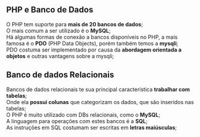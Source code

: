 ## PHP e Banco de Dados
O PHP tem suporte para **mais de 20 bancos de dados**;  
O mais comum a ser utilizado é o **MySQL**;  
Há algumas formas de conexão a bancos disponíveis no PHP, a mais famosa é o **PDO** (PHP Data Objects), porém também temos a **mysqli**;  
PDO costuma ser implementado por causa da **abordagem orientada a objetos** e outras vantagens sobre a mysqli;  

## Banco de dados Relacionais
Bancos de dados relacionais te sua principal característica **trabalhar com tabelas**;  
Onde ela **possui colunas** que categorizam os dados, que são inseridos nas tabelas;  
O PHP é muito utilizado com DBs relacionais, como o **MySQL**;    
A linguagem para operações com estes bancos é a **SQL**;  
As instruções em SQL costumam ser escritas em **letras maiúsculas**;  